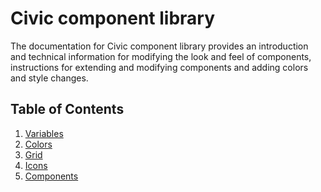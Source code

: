 # Civic component library

The documentation for Civic component library provides an introduction and
technical information for modifying the look and feel of components,
instructions for extending and modifying components and adding colors and style
changes.

## Table of Contents

1. [Variables](variables.md)
2. [Colors](colors.md)
3. [Grid](grid.md)
4. [Icons](icons.md)
5. [Components](components.md)

